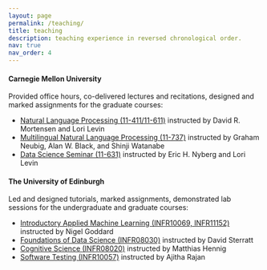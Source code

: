 ```yaml
---
layout: page
permalink: /teaching/
title: teaching
description: teaching experience in reversed chronological order.  
nav: true
nav_order: 4
---
```


#### Carnegie Mellon University
Provided office hours, co-delivered lectures and recitations, designed and marked assignments for the graduate courses:
- [Natural Language Processing (11-411/11-611)](http://demo.clab.cs.cmu.edu/NLP/) instructed by David R. Mortensen and Lori Levin
- [Multilingual Natural Language Processing (11-737)](http://phontron.com/class/multiling2022/) instructed by Graham Neubig, Alan W. Black, and Shinji Watanabe
- [Data Science Seminar (11-631)](https://www.coursicle.com/cmu/courses/LTI/11631/) instructed by Eric H. Nyberg and Lori Levin

#### The University of Edinburgh
Led and designed tutorials, marked assignments, demonstrated lab sessions for the undergraduate and graduate courses:
- [Introductory Applied Machine Learning (INFR10069, INFR11152)](http://www-test.drps.ed.ac.uk/17-18/dpt/cxinfr11152.htm) instructed by Nigel Goddard
- [Foundations of Data Science (INFR08030)](http://www.drps.ed.ac.uk/20-21/dpt/cxinfr08030.htm) instructed by David Sterratt
- [Cognitive Science (INFR08020)](http://www.drps.ed.ac.uk/21-22/dpt/cxinfr08020.htm) instructed by Matthias Hennig
- [Software Testing (INFR10057)](http://www.drps.ed.ac.uk/20-21/dpt/cxinfr10057.htm) instructed by Ajitha Rajan